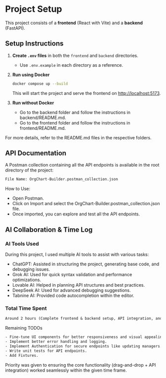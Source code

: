 # Project Setup

This project consists of a **frontend** (React with Vite) and a **backend** (FastAPI).

## Setup Instructions

1. **Create `.env` files** in both the `frontend` and `backend` directories.

   - Use `.env.example` in each directory as a reference.

2. **Run using Docker**

   ```sh
   docker compose up --build
   ```

   This will start the project and serve the frontend on <http://localhost:5173>.

3. **Run without Docker**
   - Go to the backend folder and follow the instructions in backend/README.md.
   - Go to the frontend folder and follow the instructions in frontend/README.md.

For more details, refer to the README.md files in the respective folders.

## API Documentation

A Postman collection containing all the API endpoints is available in the root directory of the project:

```txt
File Name: OrgChart-Builder.postman_collection.json
```

How to Use:

- Open Postman.
- Click on Import and select the OrgChart-Builder.postman_collection.json file.
- Once imported, you can explore and test all the API endpoints.

## AI Collaboration & Time Log

### AI Tools Used

During this project, I used multiple AI tools to assist with various tasks:

- ChatGPT: Assisted in structuring the project, generating base code, and debugging issues.
- Grok AI: Used for quick syntax validation and performance optimizations.
- Lovable AI: Helped in planning API structures and best practices.
- DeepSeek AI: Used for advanced debugging suggestions.
- Tabnine AI: Provided code autocompletion within the editor.

### Total Time Spent

```txt
Around 2 hours (Complete frontend & backend setup, API integration, and drag-and-drop functionality).
```

Remaining TODOs

```txt
- Fine-tune UI components for better responsiveness and visual appealing.
- Implement better error handling and logging.
- Implement Authentication for secure endpoints like updating managers.
- Write unit tests for API endpoints.
- Add Fixtures.
```

Priority was given to ensuring the core functionality (drag-and-drop + API integration) worked seamlessly within the given time frame.
